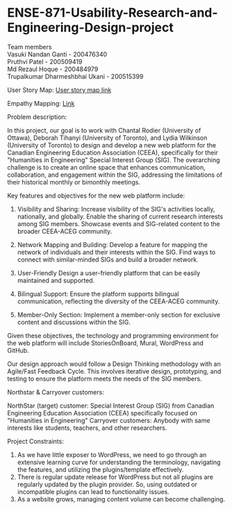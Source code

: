 # ENSE-871-Usability-Research-and-Engineering-Design-project
Team members                                                                                                                                                                                                         
Vasuki Nandan Ganti - 200476340                                                                                                                                                                                     
Pruthvi Patel - 200509419                                                                                                                                                                                            
Md Rezaul Hoque - 200484979                                                                                                                                                                                          
Trupalkumar Dharmeshbhai Ukani - 200515399                                                                                                                                                                           

User Story Map: [User story map link](https://landofooo.storiesonboard.com/storymap/groupc)

Empathy Mapping: [Link](https://app.mural.co/t/universityofregina0018/m/universityofregina0018/1707085467522/0884c4153b1592a6beeb6ea2f3158ec6c09b7067?sender=ue0b55b8e268c6151b4c16730)


Problem description:

In this project, our goal is to work with Chantal Rodier (University of Ottawa), Deborah Tihanyi (University of Toronto), and Lydia Wilkinson (University of Toronto) to design and develop a new web platform for the Canadian Engineering Education Association (CEEA), specifically for their "Humanities in Engineering" Special Interest Group (SIG). The overarching challenge is to create an online space that enhances communication, collaboration, and engagement within the SIG, addressing the limitations of their historical monthly or bimonthly meetings.

Key features and objectives for the new web platform include:

1. Visibility and Sharing:
Increase visibility of the SIG's activities locally, nationally, and globally.
Enable the sharing of current research interests among SIG members.
Showcase events and SIG-related content to the broader CEEA-ACEG community.

2. Network Mapping and Building:
Develop a feature for mapping the network of individuals and their interests within the SIG.
Find ways to connect with similar-minded SIGs and build a broader network.

3. User-Friendly
Design a user-friendly platform that can be easily maintained and supported.

4. Bilingual Support:
Ensure the platform supports bilingual communication, reflecting the diversity of the CEEA-ACEG community.

5. Member-Only Section:
Implement a member-only section for exclusive content and discussions within the SIG.


Given these objectives, the technology and programming environment for the web platform will include StoriesOnBoard, Mural, WordPress and GitHub.

Our design approach would follow a Design Thinking methodology with an Agile/Fast Feedback Cycle. This involves iterative design, prototyping, and testing to ensure the platform meets the needs of the SIG members.



Northstar & Carryover customers:

NorthStar (target) customer:  Special Interest Group (SIG) from Canadian Engineering Education Association (CEEA) specifically focused on "Humanities in Engineering" 
Carryover customers: Anybody with same interests like students, teachers, and other researchers.

Project Constraints:
1. As we have little exposer to WordPress, we need to go through an extensive learning curve for understanding the terminology, navigating the features, and utilizing the plugins/template effectively.
2. There is regular update release for WordPress but not all plugins are regularly updated by the plugin provider. So, using outdated or incompatible plugins can lead to functionality issues.
3. As a website grows, managing content volume can become challenging.
